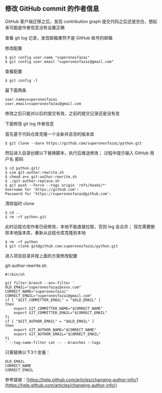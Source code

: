 ## 修改 GitHub commit 的作者信息

GitHub 客户端迁移之后，发现 contribution graph 提交代码之后还是空白，想起来可能是作者信息没有设置正确

查看 git log 记录，发现邮箱果然不是 GitHub 账号的邮箱

修改配置
```
$ git config user.name "superonesfazai"
$ git config user.email "superonesfazai@gmail.com"
```

查看配置
```
$ git config -l
```
最下面两条
```
user.name=superonesfazai
user.email=superonesfazai@gmail.com
```

修改之后只能对以后的提交有效，之前的提交记录还是没有变

下面修改 git log 作者信息

首先基于代码仓库克隆一个全新并且空的版本库
```
$ git clone --bare https://github.com/superonesfazai/python.git
```

然后进入目录创建以下替换脚本，执行后推送修改；
过程中提示输入 GitHub 用户名 密码
```
$ cd python.git/
$ vim git-author-rewrite.sh
$ chmod a+x git-author-rewrite.sh
$ ./git-author-replace.sh
$ git push --force --tags origin 'refs/heads/*'
Username for 'https://github.com': 
Password for 'https://superonesfazai@github.com':
```

清除临时 clone
```
$ cd ..
$ rm -rf python.git
```

此时远程仓库作者已经修改，本地不能直接拉取，否则 log 会合并；
现在需要删除本地版本库，重新从远程仓库克隆到本地
```
$ rm -rf python
$ git clone git@github.com:superonesfazai/python.git
```
进入项目目录并按上面的方案修改配置


git-author-rewrite.sh

    #!/bin/sh
    
    git filter-branch --env-filter '
    OLD_EMAIL="superonesfazai@xxxx.com"
    CORRECT_NAME="superonesfazai"
    CORRECT_EMAIL="superonesfazai@gmail.com"
    if [ "$GIT_COMMITTER_EMAIL" = "$OLD_EMAIL" ]
    then
        export GIT_COMMITTER_NAME="$CORRECT_NAME"
        export GIT_COMMITTER_EMAIL="$CORRECT_EMAIL"
    fi
    if [ "$GIT_AUTHOR_EMAIL" = "$OLD_EMAIL" ]
    then
        export GIT_AUTHOR_NAME="$CORRECT_NAME"
        export GIT_AUTHOR_EMAIL="$CORRECT_EMAIL"
    fi
    ' --tag-name-filter cat -- --branches --tags


只需替换以下3个变量：
```
OLD_EMAIL
CORRECT_NAME
CORRECT_EMAIL
```

参考链接：[https://help.github.com/articles/changing-author-info/](https://help.github.com/articles/changing-author-info/)
